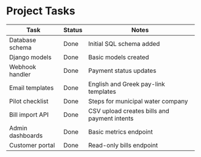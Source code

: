 # Project Tasks

| Task | Status | Notes |
|------|--------|-------|
| Database schema | Done | Initial SQL schema added |
| Django models | Done | Basic models created |
| Webhook handler | Done | Payment status updates |
| Email templates | Done | English and Greek pay-link templates |
| Pilot checklist | Done | Steps for municipal water company |
| Bill import API | Done | CSV upload creates bills and payment intents |
| Admin dashboards | Done | Basic metrics endpoint |
| Customer portal | Done | Read-only bills endpoint |
